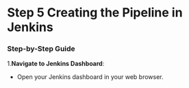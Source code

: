 # Step 5 Creating the Pipeline in Jenkins 

### Step-by-Step Guide

  1.**Navigate to Jenkins Dashboard**:
  
  - Open your Jenkins dashboard in your web browser.



